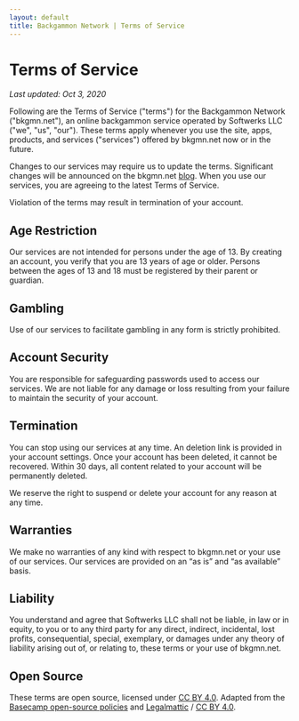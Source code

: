```yaml
---
layout: default
title: Backgammon Network | Terms of Service
---
```


# Terms of Service

*Last updated: Oct 3, 2020*

Following are the Terms of Service ("terms") for the Backgammon Network ("bkgmn.net"), an online backgammon service operated by Softwerks LLC ("we", "us", "our"). These terms apply whenever you use the site, apps, products, and services ("services") offered by bkgmn.net now or in the future.

Changes to our services may require us to update the terms. Significant changes will be announced on the bkgmn.net [blog](https://blog.bkgmn.net). When you use our services, you are agreeing to the latest Terms of Service.

Violation of the terms may result in termination of your account.

## Age Restriction
Our services are not intended for persons under the age of 13. By creating an account, you verify that you are 13 years of age or older. Persons between the ages of 13 and 18 must be registered by their parent or guardian.

## Gambling
Use of our services to facilitate gambling in any form is strictly prohibited.

## Account Security
You are responsible for safeguarding passwords used to access our services. We are not liable for any damage or loss resulting from your failure to maintain the security of your account.

## Termination
You can stop using our services at any time. An deletion link is provided in your account settings. Once your account has been deleted, it cannot be recovered. Within 30 days, all content related to your account will be permanently deleted.

We reserve the right to suspend or delete your account for any reason at any time.

## Warranties
We make no warranties of any kind with respect to bkgmn.net or your use of our services. Our services are provided on an “as is” and “as available” basis.

## Liability
You understand and agree that Softwerks LLC shall not be liable, in law or in equity, to you or to any third party for any direct, indirect, incidental, lost profits, consequential, special, exemplary, or damages under any theory of liability arising out of, or relating to, these terms or your use of bkgmn.net.

## Open Source
These terms are open source, licensed under [CC BY 4.0](https://creativecommons.org/licenses/by/4.0/). Adapted from the [Basecamp open-source policies](https://github.com/basecamp/policies) and [Legalmattic](https://github.com/Automattic/legalmattic) / [CC BY 4.0](https://creativecommons.org/licenses/by/4.0/).
